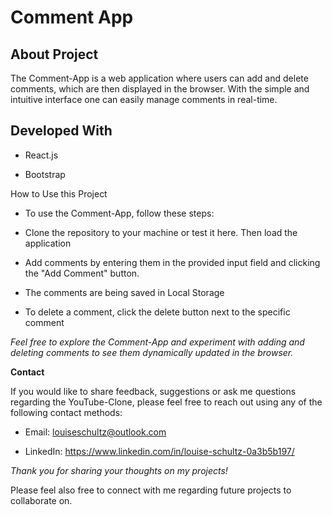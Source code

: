 # Comment App

## About Project

The Comment-App is a web application where users can add and delete comments, which are then displayed in the browser. With the simple and intuitive interface one can easily manage comments in real-time.


 ## Developed With

- React.js

- Bootstrap

How to Use this Project

- To use the Comment-App, follow these steps:

- Clone the repository to your machine or test it here. Then load the application

- Add comments by entering them in the provided input field and clicking the "Add Comment" button.

- The comments are being saved in Local Storage 

- To delete a comment, click the delete button next to the specific comment

 *Feel free to explore the Comment-App and experiment with adding and deleting comments to see them dynamically updated in the browser.*

 **Contact**

If you would like to share feedback, suggestions or ask me questions regarding the YouTube-Clone, please feel free to reach out using any of the following contact methods:

- Email: louiseschultz@outlook.com

- LinkedIn: https://www.linkedin.com/in/louise-schultz-0a3b5b197/

*Thank you for sharing your thoughts on my projects!*

Please feel also free to connect with me regarding future projects to collaborate on.

 

